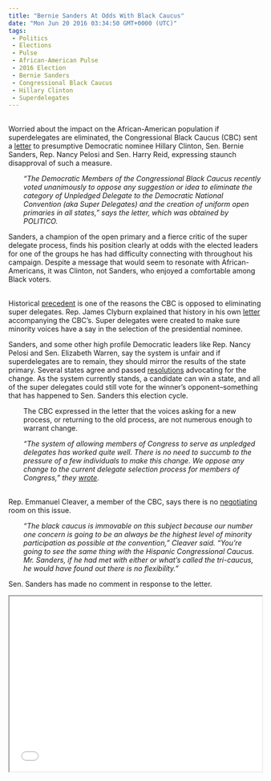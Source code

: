 ```yaml
---
title: "Bernie Sanders At Odds With Black Caucus"
date: "Mon Jun 20 2016 03:34:50 GMT+0000 (UTC)"
tags: 
 - Politics
 - Elections
 - Pulse
 - African-American Pulse
 - 2016 Election
 - Bernie Sanders
 - Congressional Black Caucus
 - Hillary Clinton
 - Superdelegates
---
```

<p><!--OffDef--><br>
Worried about the impact on the African-American population if superdelegates are eliminated, the Congressional Black Caucus (CBC) sent a <a href="http://www.politico.com/story/2016/06/bernie-sanders-black-caucus-superdelegates-224502" onclick="__gaTracker(&apos;send&apos;, &apos;event&apos;, &apos;outbound-article&apos;, &apos;http://www.politico.com/story/2016/06/bernie-sanders-black-caucus-superdelegates-224502&apos;, &apos;letter&apos;);">letter</a> to presumptive Democratic nominee Hillary Clinton, Sen. Bernie Sanders, Rep. Nancy Pelosi and Sen. Harry Reid, expressing staunch disapproval of such a measure.</p><p style="padding-left: 30px;"><em>&#x201C;The Democratic Members of the Congressional Black Caucus recently voted unanimously to oppose any suggestion or idea to eliminate the category of Unpledged Delegate to the Democratic National Convention (aka Super Delegates) and the creation of uniform open primaries in all states,&#x201D; says the letter, which was obtained by POLITICO.</em></p><p>Sanders, a champion of the open primary and a fierce critic of the super delegate process, finds his position clearly at odds with the elected leaders for one of&#xA0;the groups he has had difficulty connecting with throughout his campaign. Despite a message that would seem to resonate with African-Americans, it was Clinton, not Sanders, who enjoyed a comfortable among Black voters.</p><p><!--Ads1--><br>
Historical <a href="http://www.npr.org/2016/03/23/471563611/the-mind-boggling-story-of-our-arcane-and-convoluted-primary-politics" onclick="__gaTracker(&apos;send&apos;, &apos;event&apos;, &apos;outbound-article&apos;, &apos;http://www.npr.org/2016/03/23/471563611/the-mind-boggling-story-of-our-arcane-and-convoluted-primary-politics&apos;, &apos;precedent&apos;);">precedent</a>&#xA0;is one of the reasons the CBC is opposed to eliminating super delegates. Rep. James Clyburn explained that history in his own <a href="http://www.politico.com/f/?id=00000155-69c5-d0c4-a1fd-fbc710260001" onclick="__gaTracker(&apos;send&apos;, &apos;event&apos;, &apos;outbound-article&apos;, &apos;http://www.politico.com/f/?id=00000155-69c5-d0c4-a1fd-fbc710260001&apos;, &apos;letter&apos;);">letter</a> accompanying the CBC&#x2019;s. Super delegates were created to make sure minority voices have a say in the selection of the presidential nominee.</p><p>Sanders, and some other high profile Democratic leaders like Rep. Nancy Pelosi and Sen. Elizabeth Warren, say the system is unfair and if superdelegates are to remain, they should mirror the results of the state primary. Several states agree and passed <a href="http://www.liberalamerica.org/2016/06/12/superdelegates-way-extinction/">resolutions</a> advocating for the change. As the system currently stands, a candidate can win a state, and all of the super delegates could still vote for the winner&#x2019;s opponent&#x2013;something that has happened to Sen. Sanders this election cycle.</p><p style="padding-left: 30px;">The CBC expressed in the letter that the voices asking for a new process, or returning to the old process, are not numerous enough to warrant change.</p><p style="padding-left: 30px;"><em>&#x201C;The system of allowing members of Congress to serve as unpledged delegates has worked quite well. There is no need to succumb to the pressure of a few individuals to make this change. We oppose any change to the current delegate selection process for members of Congress,&#x201D; they <a href="http://www.politico.com/f/?id=00000155-6a23-dbd7-a5d5-fe6f76ef0000" onclick="__gaTracker(&apos;send&apos;, &apos;event&apos;, &apos;outbound-article&apos;, &apos;http://www.politico.com/f/?id=00000155-6a23-dbd7-a5d5-fe6f76ef0000&apos;, &apos;wrote&apos;);">wrote</a>.</em></p><p><!--Ads2--><br>
Rep. Emmanuel Cleaver, a member of the CBC, says there is no <a href="http://www.politico.com/story/2016/06/bernie-sanders-black-caucus-superdelegates-224502" onclick="__gaTracker(&apos;send&apos;, &apos;event&apos;, &apos;outbound-article&apos;, &apos;http://www.politico.com/story/2016/06/bernie-sanders-black-caucus-superdelegates-224502&apos;, &apos;negotiating&apos;);">negotiating</a> room on this issue.</p><p style="padding-left: 30px;"><em>&#x201C;The black caucus is immovable on this subject because our number one concern is going to be an always be the highest level of minority participation as possible at the convention,&#x201D; Cleaver said. &#x201C;You&#x2019;re going to see the same thing with the Hispanic Congressional Caucus. Mr. Sanders, if he had met with either or what&#x2019;s called the tri-caucus, he would have found out there is no flexibility.&#x201D;</em></p><p>Sen. Sanders has made no comment in response to the letter.</p><p><iframe src="//media.salon.com/2016/05/5.23.2016_SuperDelegates_ashaparker.mp4" width="100%" height="350" scrolling="no"></iframe></p>